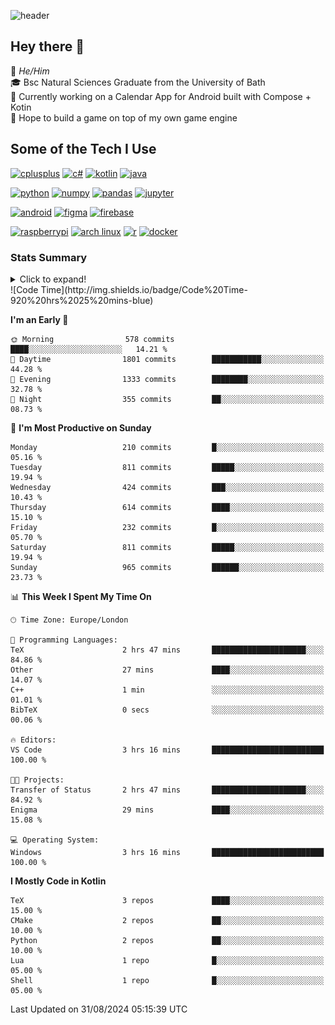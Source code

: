 ![header](https://capsule-render.vercel.app/api?type=Waving&color=gradient&height=180&section=header&text=Sulaiman%20Sulaiman&desc=TheKingOfAtlantis&fontSize=46&fontAlign=70&descAlign=80&fontAlignY=30&descAlignY=45)

<!--
**TheKingOfAtlantis/TheKingOfAtlantis** is a ✨ _special_ ✨ repository because its `README.md` (this file) appears on your GitHub profile.

Here are some ideas to get you started:

- 🔭 I’m currently working on ...
- 🌱 I’m currently learning ...
- 👯 I’m looking to collaborate on ...
- 🤔 I’m looking for help with ...
- 💬 Ask me about ...
- 📫 How to reach me: ...
- 😄 Pronouns: ...
- ⚡ Fun fact: ...
-->

## Hey there 👋

🤵 _He/Him_  
🎓 Bsc Natural Sciences Graduate from the University of Bath  
🎯 Currently working on a Calendar App for Android built with Compose + Kotin  
💭 Hope to build a game on top of my own game engine

## Some of the Tech I Use
[<img src="https://cdn.jsdelivr.net/gh/devicons/devicon/icons/cplusplus/cplusplus-original.svg" alt="cplusplus" width="48" height="48"/>](#)
[<img src="https://cdn.jsdelivr.net/gh/devicons/devicon/icons/csharp/csharp-original.svg" alt="c#" width="48" height="48"/>](#)
[<img src="https://cdn.jsdelivr.net/gh/devicons/devicon/icons/kotlin/kotlin-original-wordmark.svg" alt="kotlin" width="48" height="48"/>](#)
[<img src="https://cdn.jsdelivr.net/gh/devicons/devicon/icons/java/java-original-wordmark.svg" alt="java" width="48" height="48">](#)

[<img src="https://cdn.jsdelivr.net/gh/devicons/devicon/icons/python/python-original-wordmark.svg" alt="python" width="48" height="48">](#)
[<img src="https://cdn.jsdelivr.net/gh/devicons/devicon/icons/numpy/numpy-original-wordmark.svg" alt="numpy" width="48" height="48"/>](#)
[<img src="https://cdn.jsdelivr.net/gh/devicons/devicon/icons/pandas/pandas-original-wordmark.svg" alt="pandas" width="48" height="48">](#)
[<img src="https://cdn.jsdelivr.net/gh/devicons/devicon/icons/jupyter/jupyter-original-wordmark.svg" alt="jupyter" width="48" height="48">](#)

[<img src="https://cdn.jsdelivr.net/gh/devicons/devicon/icons/android/android-original-wordmark.svg" alt="android" width="48" height="48"/>](#)
[<img src="https://cdn.jsdelivr.net/gh/devicons/devicon/icons/figma/figma-original.svg" alt="figma" width="48" height="48"/>](#)
[<img src="https://cdn.jsdelivr.net/gh/devicons/devicon/icons/firebase/firebase-plain-wordmark.svg" alt="firebase" width="48" height="48"/>](#)


[<img src="https://cdn.jsdelivr.net/gh/devicons/devicon/icons/raspberrypi/raspberrypi-original.svg" alt="raspberrypi" width="48" height="48"/>](#)
[<img src="https://upload.wikimedia.org/wikipedia/commons/a/a5/Archlinux-icon-crystal-64.svg" alt="arch linux" width="48" height="48"/>](#)
[<img src="https://cdn.jsdelivr.net/gh/devicons/devicon/icons/r/r-original.svg" alt="r" width="48" height="48"/>](#)
[<img src="https://cdn.jsdelivr.net/gh/devicons/devicon/icons/docker/docker-original-wordmark.svg" alt="docker" width="48" height="48"/>](#)

### Stats Summary
<details>
<summary>Click to expand!</summary>
<!-- <div style="display:grid; grid:auto-flow/1fr 1fr 1fr;justify-content: start">
    <img style="grid-column:1/1;grid-row:1/1" width="390" src="metrics/general.svg">
    <img style="grid-column:1/1;grid-row:2/2" width="390" src="metrics/contributions.svg">
    <img style="grid-column:2/2;grid-row:1/1" width="390" src="metrics/languages.svg">
    <img style="grid-column:2/2;grid-row:2/2" width="390" src="metrics/wakatime.svg">
    <img style="grid-column:3/3;grid-row:1/3" width="390" src="metrics/achievements.svg">
</div> -->

<img width="390" src="metrics/general.svg"><img width="390" src="metrics/contributions.svg">
<img width="390" src="metrics/languages.svg"><img width="390" src="metrics/wakatime.svg">
</details>
<!--START_SECTION:waka-->
![Code Time](http://img.shields.io/badge/Code%20Time-920%20hrs%2025%20mins-blue)

**I'm an Early 🐤** 

```text
🌞 Morning                578 commits         ████░░░░░░░░░░░░░░░░░░░░░   14.21 % 
🌆 Daytime                1801 commits        ███████████░░░░░░░░░░░░░░   44.28 % 
🌃 Evening                1333 commits        ████████░░░░░░░░░░░░░░░░░   32.78 % 
🌙 Night                  355 commits         ██░░░░░░░░░░░░░░░░░░░░░░░   08.73 % 
```
📅 **I'm Most Productive on Sunday** 

```text
Monday                   210 commits         █░░░░░░░░░░░░░░░░░░░░░░░░   05.16 % 
Tuesday                  811 commits         █████░░░░░░░░░░░░░░░░░░░░   19.94 % 
Wednesday                424 commits         ███░░░░░░░░░░░░░░░░░░░░░░   10.43 % 
Thursday                 614 commits         ████░░░░░░░░░░░░░░░░░░░░░   15.10 % 
Friday                   232 commits         █░░░░░░░░░░░░░░░░░░░░░░░░   05.70 % 
Saturday                 811 commits         █████░░░░░░░░░░░░░░░░░░░░   19.94 % 
Sunday                   965 commits         ██████░░░░░░░░░░░░░░░░░░░   23.73 % 
```


📊 **This Week I Spent My Time On** 

```text
🕑︎ Time Zone: Europe/London

💬 Programming Languages: 
TeX                      2 hrs 47 mins       █████████████████████░░░░   84.86 % 
Other                    27 mins             ████░░░░░░░░░░░░░░░░░░░░░   14.07 % 
C++                      1 min               ░░░░░░░░░░░░░░░░░░░░░░░░░   01.01 % 
BibTeX                   0 secs              ░░░░░░░░░░░░░░░░░░░░░░░░░   00.06 % 

🔥 Editors: 
VS Code                  3 hrs 16 mins       █████████████████████████   100.00 % 

🐱‍💻 Projects: 
Transfer of Status       2 hrs 47 mins       █████████████████████░░░░   84.92 % 
Enigma                   29 mins             ████░░░░░░░░░░░░░░░░░░░░░   15.08 % 

💻 Operating System: 
Windows                  3 hrs 16 mins       █████████████████████████   100.00 % 
```

**I Mostly Code in Kotlin** 

```text
TeX                      3 repos             ████░░░░░░░░░░░░░░░░░░░░░   15.00 % 
CMake                    2 repos             ██░░░░░░░░░░░░░░░░░░░░░░░   10.00 % 
Python                   2 repos             ██░░░░░░░░░░░░░░░░░░░░░░░   10.00 % 
Lua                      1 repo              █░░░░░░░░░░░░░░░░░░░░░░░░   05.00 % 
Shell                    1 repo              █░░░░░░░░░░░░░░░░░░░░░░░░   05.00 % 
```




 Last Updated on 31/08/2024 05:15:39 UTC
<!--END_SECTION:waka-->
